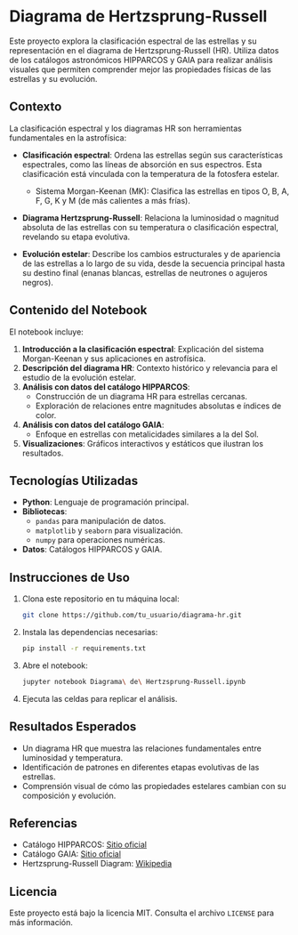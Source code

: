 # Diagrama de Hertzsprung-Russell

Este proyecto explora la clasificación espectral de las estrellas y su representación en el diagrama de Hertzsprung-Russell (HR). Utiliza datos de los catálogos astronómicos HIPPARCOS y GAIA para realizar análisis visuales que permiten comprender mejor las propiedades físicas de las estrellas y su evolución.

## Contexto

La clasificación espectral y los diagramas HR son herramientas fundamentales en la astrofísica:

- **Clasificación espectral**: Ordena las estrellas según sus características espectrales, como las líneas de absorción en sus espectros. Esta clasificación está vinculada con la temperatura de la fotosfera estelar.
  - Sistema Morgan-Keenan (MK): Clasifica las estrellas en tipos O, B, A, F, G, K y M (de más calientes a más frías).

- **Diagrama Hertzsprung-Russell**: Relaciona la luminosidad o magnitud absoluta de las estrellas con su temperatura o clasificación espectral, revelando su etapa evolutiva.

- **Evolución estelar**: Describe los cambios estructurales y de apariencia de las estrellas a lo largo de su vida, desde la secuencia principal hasta su destino final (enanas blancas, estrellas de neutrones o agujeros negros).

## Contenido del Notebook

El notebook incluye:

1. **Introducción a la clasificación espectral**: Explicación del sistema Morgan-Keenan y sus aplicaciones en astrofísica.
2. **Descripción del diagrama HR**: Contexto histórico y relevancia para el estudio de la evolución estelar.
3. **Análisis con datos del catálogo HIPPARCOS**:
   - Construcción de un diagrama HR para estrellas cercanas.
   - Exploración de relaciones entre magnitudes absolutas e índices de color.
4. **Análisis con datos del catálogo GAIA**:
   - Enfoque en estrellas con metalicidades similares a la del Sol.
5. **Visualizaciones**: Gráficos interactivos y estáticos que ilustran los resultados.

## Tecnologías Utilizadas

- **Python**: Lenguaje de programación principal.
- **Bibliotecas**:
  - `pandas` para manipulación de datos.
  - `matplotlib` y `seaborn` para visualización.
  - `numpy` para operaciones numéricas.
- **Datos**: Catálogos HIPPARCOS y GAIA.

## Instrucciones de Uso

1. Clona este repositorio en tu máquina local:
   ```bash
   git clone https://github.com/tu_usuario/diagrama-hr.git
   ```

2. Instala las dependencias necesarias:
   ```bash
   pip install -r requirements.txt
   ```

3. Abre el notebook:
   ```bash
   jupyter notebook Diagrama\ de\ Hertzsprung-Russell.ipynb
   ```

4. Ejecuta las celdas para replicar el análisis.

## Resultados Esperados

- Un diagrama HR que muestra las relaciones fundamentales entre luminosidad y temperatura.
- Identificación de patrones en diferentes etapas evolutivas de las estrellas.
- Comprensión visual de cómo las propiedades estelares cambian con su composición y evolución.

## Referencias

- Catálogo HIPPARCOS: [Sitio oficial](https://www.cosmos.esa.int/web/hipparcos)
- Catálogo GAIA: [Sitio oficial](https://www.cosmos.esa.int/web/gaia)
- Hertzsprung-Russell Diagram: [Wikipedia](https://en.wikipedia.org/wiki/Hertzsprung%E2%80%93Russell_diagram)

## Licencia

Este proyecto está bajo la licencia MIT. Consulta el archivo `LICENSE` para más información.

